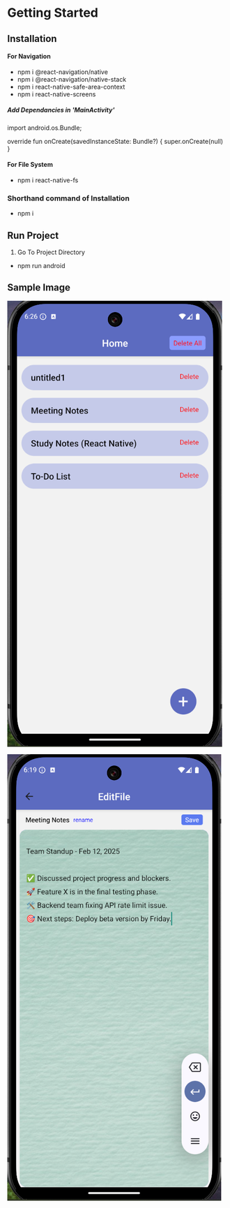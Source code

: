 # Getting Started

## Installation

#### For Navigation

- npm i @react-navigation/native
- npm i @react-navigation/native-stack
- npm i react-native-safe-area-context
- npm i react-native-screens

##### Add Dependancies in 'MainActivity'

import android.os.Bundle;

override fun onCreate(savedInstanceState: Bundle?) {
super.onCreate(null)
}

#### For File System

- npm i react-native-fs

### Shorthand command of Installation

- npm i

## Run Project

1. Go To Project Directory

- npm run android

## Sample Image

![App Screenshot](NotesTaker-Images/Notes%20List.png)

![App Screenshot](NotesTaker-Images/Write%20Board.png)

